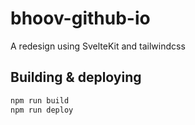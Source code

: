 # bhoov-github-io

A redesign using SvelteKit and tailwindcss

## Building & deploying

```bash
npm run build
npm run deploy
```
